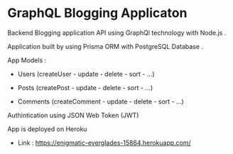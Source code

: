 # GraphQL Blogging Applicaton 

Backend Blogging application API using GraphQl technology with Node.js . 


Application built by using Prisma ORM with PostgreSQL Database .


App Models :

- Users (createUser - update - delete - sort - ...)

- Posts (createPost - update - delete - sort - ...)

- Comments (createComment - update - delete - sort - ...)


Authintication using JSON Web Token (JWT)

App is deployed on Heroku 
- Link : https://enigmatic-everglades-15864.herokuapp.com/

